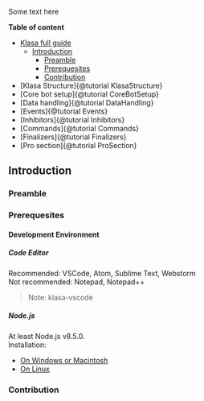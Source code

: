 Some text here

**Table of content**

- [Klasa full guide](#klasa-full-guide)
  - [Introduction](#introduction)
    - [Preamble](#preamble)
    - [Prerequesites](#prerequesites)
    - [Contribution](#contribution)
- [Klasa Structure]{@tutorial KlasaStructure}
- [Core bot setup]{@tutorial CoreBotSetup}
- [Data handling]{@tutorial DataHandling}
- [Events]{@tutorial Events}
- [Inhibitors]{@tutorial Inhibitors}
- [Commands]{@tutorial Commands}
- [Finalizers]{@tutorial Finalizers}
- [Pro section]{@tutorial ProSection}

## Introduction

### Preamble

### Prerequesites

#### Development Environment

##### Code Editor

Recommended: VSCode, Atom, Sublime Text, Webstorm  
Not recommended: Notepad, Notepad++ 

> Note: klasa-vscode

##### Node.js

At least Node.js v8.5.0.  
Installation:
 - [On Windows or Macintosh](https://nodejs.org/en/download/)
 - [On Linux](https://nodejs.org/en/download/package-manager/)

### Contribution
